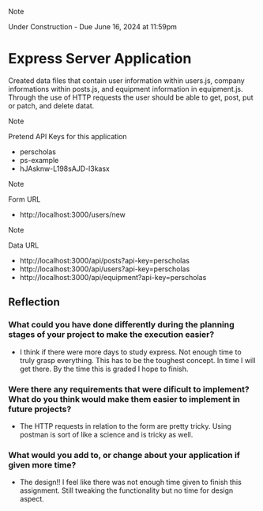 > [!Note]
> Under Construction - Due June 16, 2024 at 11:59pm

# Express Server Application
Created data files that contain user information within users.js, company informations within posts.js, and equipment information in equipment.js. Through the use of HTTP requests the user should be able to get, post, put or patch, and delete datat.

> [!Note]
> Pretend API Keys for this application
- perscholas
- ps-example
- hJAsknw-L198sAJD-l3kasx

> [!Note]
> Form URL
- http://localhost:3000/users/new

> [!Note]
> Data URL
- http://localhost:3000/api/posts?api-key=perscholas
- http://localhost:3000/api/users?api-key=perscholas
- http://localhost:3000/api/equipment?api-key=perscholas

## Reflection
### What could you have done differently during the planning stages of your project to make the execution easier?
- I think if there were more days to study express. Not enough time to truly grasp everything. This has to be the toughest concept. In time I will get there. By the time this is graded I hope to finish.

### Were there any requirements that were dificult to implement? What do you think would make them easier to implement in future projects?
- The HTTP requests in relation to the form are pretty tricky. Using postman is sort of like a science and is tricky as well.
### What would you add to, or change about your application if given more time?
- The design!! I feel like there was not enough time given to finish this assignment. Still tweaking the functionality but no time for design aspect.